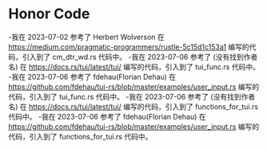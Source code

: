 # Honor Code

-我在 2023-07-02 参考了 Herbert Wolverson 在 https://medium.com/pragmatic-programmers/rustle-5c15d1c153a1 编写的代码，引入到了 cm_dtr_wd.rs 代码中。
-我在 2023-07-06 参考了 (没有找到作者名) 在 https://docs.rs/tui/latest/tui/ 编写的代码，引入到了 tui_func.rs 代码中。
-我在 2023-07-06 参考了 fdehau(Florian Dehau) 在 https://github.com/fdehau/tui-rs/blob/master/examples/user_input.rs 编写的代码，引入到了 tui_func.rs 代码中。
-我在 2023-07-06 参考了 (没有找到作者名) 在 https://docs.rs/tui/latest/tui/ 编写的代码，引入到了 functions_for_tui.rs 代码中。
-我在 2023-07-06 参考了 fdehau(Florian Dehau) 在 https://github.com/fdehau/tui-rs/blob/master/examples/user_input.rs 编写的代码，引入到了 functions_for_tui.rs 代码中。